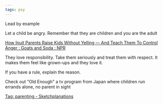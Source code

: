 ```yaml
---
tags: psy
---
```


Lead by example

Let a child be angry. Remember that they are children and you are the adult  

[How Inuit Parents Raise Kids Without Yelling — And Teach Them To Control Anger : Goats and Soda : NPR](https://www.npr.org/sections/goatsandsoda/2019/03/13/685533353/a-playful-way-to-teach-kids-to-control-their-anger)

They love responsibility. Take them seriously and treat them with respect. It makes them feel like grown-ups and they love it. 

If you have a rule, explain the reason. 

Check out "Old Enough" a tv program from Japan where children run errands alone, no parent in sight

[Tag: parenting - Sketchplanations](https://sketchplanations.com/tags/parenting)
